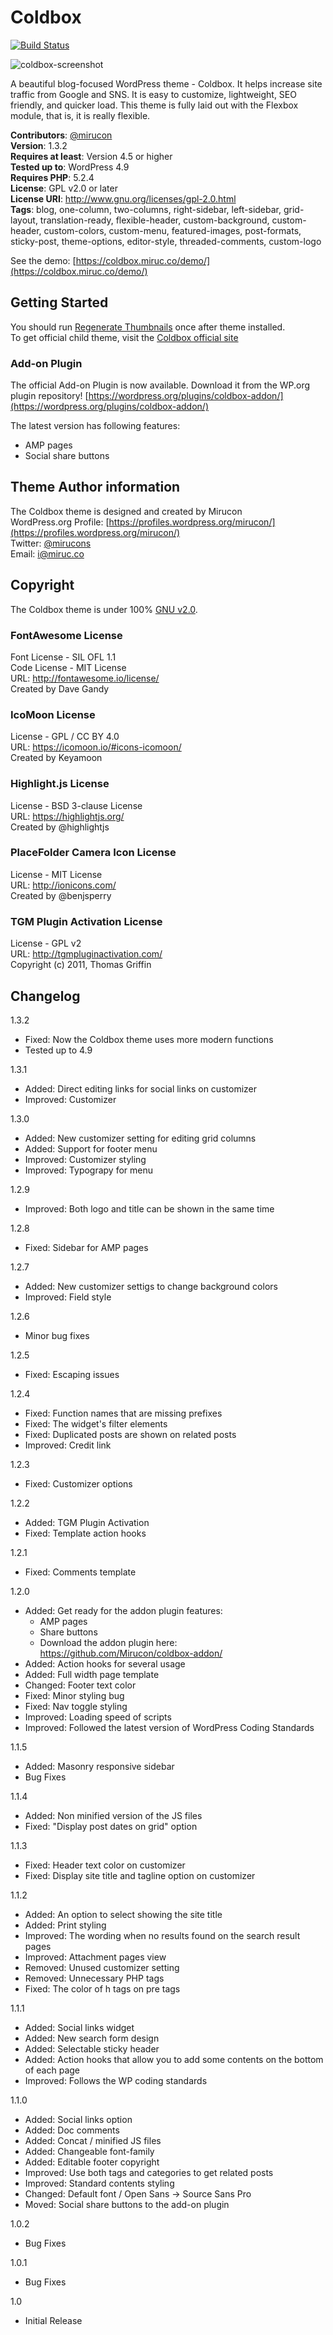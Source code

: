 # Coldbox

[![Build Status](https://travis-ci.org/Mirucon/coldbox.svg?branch=master)](https://travis-ci.org/Mirucon/coldbox)

![coldbox-screenshot](/screenshot.jpg)

A beautiful blog-focused WordPress theme - Coldbox. It helps increase site traffic from Google and SNS. It is easy to customize, lightweight, SEO friendly, and quicker load. This theme is fully laid out with the Flexbox module, that is, it is really flexible.

**Contributors**: [@mirucon](https://profiles.wordpress.org/mirucon/)  
**Version**: 1.3.2  
**Requires at least**: Version 4.5 or higher  
**Tested up to**: WordPress 4.9  
**Requires PHP**: 5.2.4  
**License**: GPL v2.0 or later  
**License URI**: http://www.gnu.org/licenses/gpl-2.0.html  
**Tags**: blog, one-column, two-columns, right-sidebar, left-sidebar, grid-layout, translation-ready, flexible-header, custom-background, custom-header, custom-colors, custom-menu, featured-images, post-formats, sticky-post, theme-options, editor-style, threaded-comments, custom-logo

See the demo: [https://coldbox.miruc.co/demo/](https://coldbox.miruc.co/demo/)

## Getting Started
You should run [Regenerate Thumbnails](https://ja.wordpress.org/plugins/regenerate-thumbnails/) once after theme installed.  
To get official child theme, visit the [Coldbox official site](https://coldbox.miruc.co/)
<!-- **Documentation** -->

### Add-on Plugin
The official Add-on Plugin is now available. Download it from the WP.org plugin repository! [https://wordpress.org/plugins/coldbox-addon/](https://wordpress.org/plugins/coldbox-addon/)  

The latest version has following features:

- AMP pages
- Social share buttons

## Theme Author information
The Coldbox theme is designed and created by Mirucon  
WordPress.org Profile: [https://profiles.wordpress.org/mirucon/](https://profiles.wordpress.org/mirucon/)  
Twitter: [@mirucons](https://twitter.com/@mirucons)  
Email: i@miruc.co

## Copyright
The Coldbox theme is under 100% [GNU v2.0](http://www.gnu.org/licenses/gpl-2.0.html).

### FontAwesome License
Font License - SIL OFL 1.1  
Code License - MIT License  
URL: http://fontawesome.io/license/  
Created by Dave Gandy  

### IcoMoon License
License - GPL / CC BY 4.0  
URL: https://icomoon.io/#icons-icomoon/  
Created by Keyamoon  

### Highlight.js License
License - BSD 3-clause License  
URL: https://highlightjs.org/  
Created by @highlightjs  

### PlaceFolder Camera Icon License
License - MIT License  
URL: http://ionicons.com/  
Created by @benjsperry

### TGM Plugin Activation License
License - GPL v2  
URL: http://tgmpluginactivation.com/  
Copyright (c) 2011, Thomas Griffin

## Changelog

1.3.2

- Fixed: Now the Coldbox theme uses more modern functions
- Tested up to 4.9

1.3.1

- Added: Direct editing links for social links on customizer
- Improved: Customizer

1.3.0

- Added: New customizer setting for editing grid columns
- Added: Support for footer menu
- Improved: Customizer styling
- Improved: Typograpy for menu

1.2.9

- Improved: Both logo and title can be shown in the same time

1.2.8

- Fixed: Sidebar for AMP pages

1.2.7

- Added: New customizer settigs to change background colors
- Improved: Field style

1.2.6

- Minor bug fixes

1.2.5

- Fixed: Escaping issues

1.2.4

- Fixed: Function names that are missing prefixes
- Fixed: The widget's filter elements
- Fixed: Duplicated posts are shown on related posts
- Improved: Credit link

1.2.3

- Fixed: Customizer options

1.2.2

- Added: TGM Plugin Activation
- Fixed: Template action hooks

1.2.1

- Fixed: Comments template

1.2.0

- Added: Get ready for the addon plugin features:
  - AMP pages
  - Share buttons
  - Download the addon plugin here: https://github.com/Mirucon/coldbox-addon/
- Added: Action hooks for several usage
- Added: Full width page template
- Changed: Footer text color
- Fixed: Minor styling bug
- Fixed: Nav toggle styling
- Improved: Loading speed of scripts
- Improved: Followed the latest version of WordPress Coding Standards

1.1.5

- Added: Masonry responsive sidebar
- Bug Fixes

1.1.4

- Added: Non minified version of the JS files
- Fixed: "Display post dates on grid" option

1.1.3

- Fixed: Header text color on customizer
- Fixed: Display site title and tagline option on customizer

1.1.2

- Added: An option to select showing the site title
- Added: Print styling
- Improved: The wording when no results found on the search result pages
- Improved: Attachment pages view
- Removed: Unused customizer setting
- Removed: Unnecessary PHP tags
- Fixed: The color of h tags on pre tags

1.1.1

- Added: Social links widget
- Added: New search form design
- Added: Selectable sticky header
- Added: Action hooks that allow you to add some contents on the bottom of each page
- Improved: Follows the WP coding standards

1.1.0

- Added: Social links option
- Added: Doc comments
- Added: Concat / minified JS files
- Added: Changeable font-family
- Added: Editable footer copyright
- Improved: Use both tags and categories to get related posts
- Improved: Standard contents styling
- Changed: Default font / Open Sans -> Source Sans Pro
- Moved: Social share buttons to the add-on plugin

1.0.2

- Bug Fixes

1.0.1

- Bug Fixes

1.0

- Initial Release
